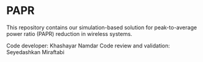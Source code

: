 # PAPR
This repository contains our simulation-based solution for peak-to-average power ratio (PAPR) reduction in wireless systems.

Code developer: Khashayar Namdar
Code review and validation: Seyedashkan Miraftabi 
